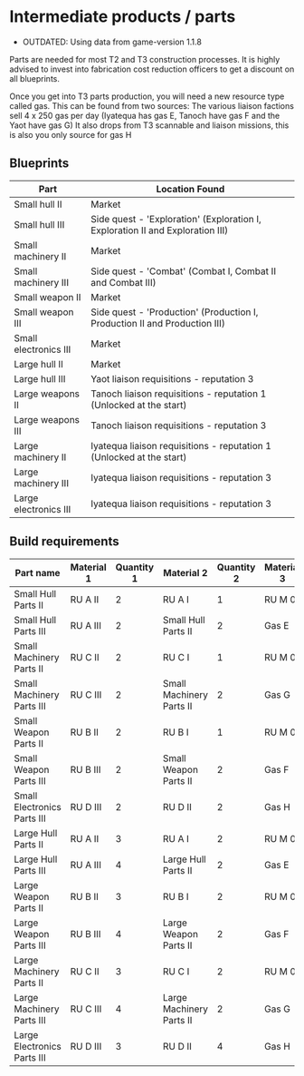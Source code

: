 # Intermediate products / parts

- OUTDATED: Using data from game-version 1.1.8

Parts are needed for most T2 and T3 construction processes. It is highly advised to invest into fabrication cost reduction officers to get a discount on all blueprints.

Once you get into T3 parts production, you will need a new resource type called gas. This can be found from two sources:
The various liaison factions sell 4 x 250 gas per day (Iyatequa has gas E, Tanoch have gas F and the Yaot have gas G)
It also drops from T3 scannable and liaison missions, this is also you only source for gas H

## Blueprints

|Part                 |Location Found                                                            |
|---------------------|--------------------------------------------------------------------------|
|Small hull II        |Market                                                                    |
|Small hull III       |Side quest - 'Exploration' (Exploration I, Exploration II and Exploration III)                                                 |
|Small machinery II   |Market                                                                    |
|Small machinery III  |Side quest - 'Combat' (Combat I, Combat II and Combat III)                |
|Small weapon II      |Market                                                                    |
|Small weapon III     |Side quest - 'Production' (Production I, Production II and Production III)|
|Small electronics III|Market                                                                    |
|Large hull II        |Market                                                                    |
|Large hull III       |Yaot liaison requisitions - reputation 3                                  |
|Large weapons II     |Tanoch liaison requisitions - reputation 1 (Unlocked at the start)        |
|Large weapons III    |Tanoch liaison requisitions - reputation 3                                |
|Large machinery II   |Iyatequa liaison requisitions - reputation 1 (Unlocked at the start)      |
|Large machinery III  |Iyatequa liaison requisitions - reputation 3                              |
|Large electronics III|Iyatequa liaison requisitions - reputation 3                              |

## Build requirements

|Part name                  |Material 1|Quantity 1|Material 2              |Quantity 2|Material 3|Quantity 3|
|---------------------------|----------|----------|------------------------|----------|----------|----------|
|Small Hull Parts II        |RU A II   |2         |RU A I                  |1         |RU M 0    |2         |
|Small Hull Parts III       |RU A III  |2         |Small Hull Parts II     |2         |Gas E     |1         |
|Small Machinery Parts II   |RU C II   |2         |RU C I                  |1         |RU M 0    |2         |
|Small Machinery Parts III  |RU C III  |2         |Small Machinery Parts II|2         |Gas G     |1         |
|Small Weapon Parts II      |RU B II   |2         |RU B I                  |1         |RU M 0    |2         |
|Small Weapon Parts III     |RU B III  |2         |Small Weapon Parts II   |2         |Gas F     |1         |
|Small Electronics Parts III|RU D III  |2         |RU D II                 |2         |Gas H     |1         |
|Large Hull Parts II        |RU A II   |3         |RU A I                  |2         |RU M 0    |3         |
|Large Hull Parts III       |RU A III  |4         |Large Hull Parts II     |2         |Gas E     |2         |
|Large Weapon Parts II      |RU B II   |3         |RU B I                  |2         |RU M 0    |3         |
|Large Weapon Parts III     |RU B III  |4         |Large Weapon Parts II   |2         |Gas F     |2         |
|Large Machinery Parts II   |RU C II   |3         |RU C I                  |2         |RU M 0    |3         |
|Large Machinery Parts III  |RU C III  |4         |Large Machinery Parts II|2         |Gas G     |2         |
|Large Electronics Parts III|RU D III  |3         |RU D II                 |4         |Gas H     |2         |
